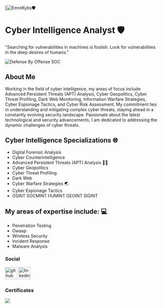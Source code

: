 [![EmreKybs](https://img.shields.io/badge/MadeBy-EmreKybs-red)🛡️

#                  Cyber Intelligence Analyst 🛡

"Searching for vulnerabilities in machines is foolish. Look for vulnerabilities in the deep desires of humans."

![Defense By Offense SOC](https://github.com/emrekybs/emrekybs/blob/main/3.jpg)

## About Me
Working in the field of cyber intelligence, my areas of focus include Advanced Persistent Threats (APT) Analysis, Cyber Geopolitics, 
Cyber Threat Profiling, Dark Web Monitoring, Information Warfare Strategies, Cyber Espionage Tactics, and Cyber Risk Assessment. 
My commitment lies in understanding and mitigating complex cyber threats, staying ahead in a constantly evolving security landscape. 
Passionate about the latest technological and security advancements, I am dedicated to addressing the dynamic challenges of cyber threats.

## Cyber Intelligence Specializations 🌐
- Digital Forensic Analysis
- Cyber Counterintelligence
- Advanced Persistent Threats (APT) Analysis 🥷🏻
- Cyber Geopolitics
- Cyber Threat Profiling
- Dark Web
- Cyber Warfare Strategies 🌏
- Cyber Espionage Tactics
- OSINT SOCMINT HUMINT GEOINT SIGINT

  
## My areas of expertise include: 💻
- Penetration Testing 
- Owasp 
- Wireless Security 
- Incident Response 
- Malware Analysis

### Social
[<img src='https://cdn.jsdelivr.net/npm/simple-icons@3.0.1/icons/github.svg' alt='github' height='40'>](https://github.com/emrekybs)  [<img src='https://cdn.jsdelivr.net/npm/simple-icons@3.0.1/icons/linkedin.svg' alt='linkedin' height='40'>](https://www.linkedin.com/in/emre-koybasi/)  

### Certificates
<img src="https://github.com/emrekybs/emrekybs/blob/main/certificates.png">
